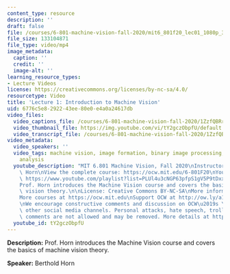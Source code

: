 ```yaml
---
content_type: resource
description: ''
draft: false
file: /courses/6-801-machine-vision-fall-2020/mit6_801f20_lec01_1080p_360p_16_9.mp4
file_size: 133104871
file_type: video/mp4
image_metadata:
  caption: ''
  credit: ''
  image-alt: ''
learning_resource_types:
- Lecture Videos
license: https://creativecommons.org/licenses/by-nc-sa/4.0/
resourcetype: Video
title: 'Lecture 1: Introduction to Machine Vision'
uid: 6776c5e8-2922-43ee-80e0-e4a0a24617db
video_files:
  video_captions_file: /courses/6-801-machine-vision-fall-2020/1ZzfQBRrgCTc7pinJmJ8FNu-p3zUjuNhG_transcript.webvtt
  video_thumbnail_file: https://img.youtube.com/vi/tY2gczObpfU/default.jpg
  video_transcript_file: /courses/6-801-machine-vision-fall-2020/1ZzfQBRrgCTc7pinJmJ8FNu-p3zUjuNhG_transcript.pdf
video_metadata:
  video_speakers: ''
  video_tags: machine vision, image formation, binary image processing, filtering,
    analysis
  youtube_description: "MIT 6.801 Machine Vision, Fall 2020\nInstructor: Berthold\
    \ Horn\nView the complete course: https://ocw.mit.edu/6-801F20\nYouTube Playlist:\
    \ https://www.youtube.com/playlist?list=PLUl4u3cNGP63pfpS1gV5P9tDxxL_e4W8O\n\n\
    Prof. Horn introduces the Machine Vision course and covers the basics of machine\
    \ vision theory.\n\nLicense: Creative Commons BY-NC-SA\nMore information at https://ocw.mit.edu/terms\n\
    More courses at https://ocw.mit.edu\nSupport OCW at http://ow.ly/a1If50zVRlQ\n\
    \nWe encourage constructive comments and discussion on OCW\u2019s YouTube and\
    \ other social media channels. Personal attacks, hate speech, trolling, and inappropriate\
    \ comments are not allowed and may be removed. More details at https://ocw.mit.edu/comments."
  youtube_id: tY2gczObpfU
---
```

**Description:** Prof. Horn introduces the Machine Vision course and covers the basics of machine vision theory.

**Speaker:** Berthold Horn